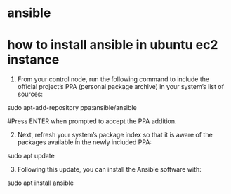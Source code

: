 # ansible

# how to install ansible in ubuntu ec2 instance

1) From your control node, run the following command to include the official project’s PPA (personal package archive) in your system’s list of sources:

sudo apt-add-repository ppa:ansible/ansible

#Press ENTER when prompted to accept the PPA addition.

2) Next, refresh your system’s package index so that it is aware of the packages available in the newly included PPA:

sudo apt update

3) Following this update, you can install the Ansible software with:

sudo apt install ansible

